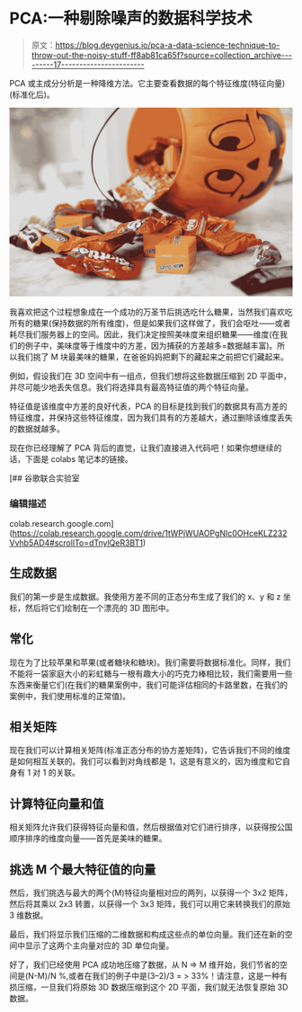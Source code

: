 # PCA:一种剔除噪声的数据科学技术

> 原文：<https://blog.devgenius.io/pca-a-data-science-technique-to-throw-out-the-noisy-stuff-ff8ab81ca65f?source=collection_archive---------17----------------------->

PCA 或主成分分析是一种降维方法。它主要查看数据的每个特征维度(特征向量)(标准化后)。

![](img/39c0f4a74b76fa76afa90d7017a1e4e9.png)

我喜欢把这个过程想象成在一个成功的万圣节后挑选吃什么糖果，当然我们喜欢吃所有的糖果(保持数据的所有维度)，但是如果我们这样做了，我们会呕吐——或者耗尽我们服务器上的空间。因此，我们决定按照美味度来组织糖果——维度(在我们的例子中，美味度等于维度中的方差，因为捕获的方差越多=数据越丰富)。所以我们挑了 M 块最美味的糖果，在爸爸妈妈把剩下的藏起来之前把它们藏起来。

例如，假设我们在 3D 空间中有一组点，但我们想将这些数据压缩到 2D 平面中，并尽可能少地丢失信息。我们将选择具有最高特征值的两个特征向量。

特征值是该维度中方差的良好代表，PCA 的目标是找到我们的数据具有高方差的特征维度，并保持这些特征维度，因为我们具有的方差越大，通过删除该维度丢失的数据就越多。

现在你已经理解了 PCA 背后的直觉，让我们直接进入代码吧！如果你想继续的话，下面是 colabs 笔记本的链接。

[](https://colab.research.google.com/drive/1tWPjWUAOPgNIc0OHceKLZ232Vvhb5AD4#scrollTo=dTnylQeR3BT1) [## 谷歌联合实验室

### 编辑描述

colab.research.google.com](https://colab.research.google.com/drive/1tWPjWUAOPgNIc0OHceKLZ232Vvhb5AD4#scrollTo=dTnylQeR3BT1) 

## 生成数据

我们的第一步是生成数据。我使用方差不同的正态分布生成了我们的 x、y 和 z 坐标，然后将它们绘制在一个漂亮的 3D 图形中。

## 常化

现在为了比较苹果和苹果(或者糖块和糖块)。我们需要将数据标准化。同样，我们不能将一袋家庭大小的彩虹糖与一根有趣大小的巧克力棒相比较，我们需要用一些东西来衡量它们(在我们的糖果案例中，我们可能评估相同的卡路里数，在我们的案例中，我们使用标准的正常值)。

## 相关矩阵

现在我们可以计算相关矩阵(标准正态分布的协方差矩阵)，它告诉我们不同的维度是如何相互关联的。我们可以看到对角线都是 1，这是有意义的，因为维度和它自身有 1 对 1 的关联。

## **计算特征向量和值**

相关矩阵允许我们获得特征向量和值，然后根据值对它们进行排序，以获得按公国顺序排序的维度向量——首先是美味的糖果。

## 挑选 M 个最大特征值的向量

然后，我们挑选与最大的两个(M)特征向量相对应的两列，以获得一个 3x2 矩阵，然后将其乘以 2x3 转置，以获得一个 3x3 矩阵，我们可以用它来转换我们的原始 3 维数据。

最后，我们将显示我们压缩的二维数据和构成这些点的单位向量。我们还在新的空间中显示了这两个主向量对应的 3D 单位向量。

好了，我们已经使用 PCA 成功地压缩了数据，从 N => M 维开始，我们节省的空间是(N-M)/N %,或者在我们的例子中是(3–2)/3 = > 33%！请注意，这是一种有损压缩，一旦我们将原始 3D 数据压缩到这个 2D 平面，我们就无法恢复原始 3D 数据。